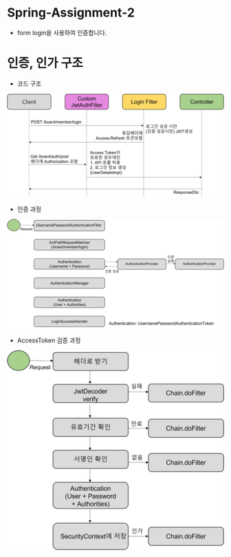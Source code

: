 # Spring-Assignment-2
 
- form login을 사용하여 인증합니다.

# 인증, 인가 구조
- 코드 구조
  
<img src = "./img/인증_인가_과정.jpg">
  
- 인증 과정
  
<img src = "./img/인증과정.jpg">
  
- AccessToken 검증 과정
  
<img src = "./img/AccessToken검증.jpg">
